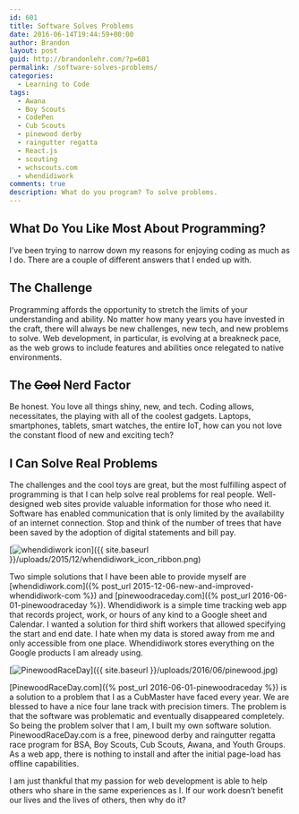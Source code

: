 ```yaml
---
id: 601
title: Software Solves Problems
date: 2016-06-14T19:44:59+00:00
author: Brandon
layout: post
guid: http://brandonlehr.com/?p=601
permalink: /software-solves-problems/
categories:
  - Learning to Code
tags:
  - Awana
  - Boy Scouts
  - CodePen
  - Cub Scouts
  - pinewood derby
  - raingutter regatta
  - React.js
  - scouting
  - wchscouts.com
  - whendidiwork
comments: true
description: What do you program? To solve problems.
---
```

## What Do You Like Most About Programming?

I&#8217;ve been trying to narrow down my reasons for enjoying coding as much as I do. There are a couple of different answers that I ended up with.

## The Challenge

Programming affords the opportunity to stretch the limits of your understanding and ability. No matter how many years you have invested in the craft, there will always be new challenges, new tech, and new problems to solve. Web development, in particular, is evolving at a breakneck pace, as the web grows to include features and abilities once relegated to native environments.

## The <del>Cool</del> Nerd Factor

Be honest. You love all things shiny, new, and tech. Coding allows, necessitates, the playing with all of the coolest gadgets. Laptops, smartphones, tablets, smart watches, the entire IoT, how can you not love the constant flood of new and exciting tech?

## I Can Solve Real Problems

The challenges and the cool toys are great, but the most fulfilling aspect of programming is that I can help solve real problems for real people. Well-designed web sites provide valuable information for those who need it. Software has enabled communication that is only limited by the availability of an internet connection. Stop and think of the number of trees that have been saved by the adoption of digital statements and bill pay.

[<img class="img-md img-center" src="{{ site.baseurl }}/uploads/2015/12/whendidiwork_icon_ribbon.png?fit=600%2C600" alt="whendidiwork icon" srcset="{{ site.baseurl }}/uploads/2015/12/whendidiwork_icon_ribbon.png?w=600 600w, {{ site.baseurl }}/uploads/2015/12/whendidiwork_icon_ribbon.png?resize=150%2C150 150w, {{ site.baseurl }}/uploads/2015/12/whendidiwork_icon_ribbon.png?resize=300%2C300 300w" sizes="(max-width: 600px) 100vw, 600px" data-recalc-dims="1" />]({{ site.baseurl }}/uploads/2015/12/whendidiwork_icon_ribbon.png)

Two simple solutions that I have been able to provide myself are [whendidiwork.com]({% post_url 2015-12-06-new-and-improved-whendidiwork-com %}) and [pinewoodraceday.com]({% post_url  2016-06-01-pinewoodraceday %}). Whendidiwork is a simple time tracking web app that records project, work, or hours of any kind to a Google sheet and Calendar. I wanted a solution for third shift workers that allowed specifying the start and end date. I hate when my data is stored away from me and only accessible from one place. Whendidiwork stores everything on the Google products I am already using.

[<img class="img-md img-center" src="{{ site.baseurl }}/uploads/2016/06/pinewood.jpg?fit=640%2C345" alt="PinewoodRaceDay" srcset="{{ site.baseurl }}/uploads/2016/06/pinewood.jpg?w=1275 1275w, {{ site.baseurl }}/uploads/2016/06/pinewood.jpg?resize=300%2C162 300w, {{ site.baseurl }}/uploads/2016/06/pinewood.jpg?resize=1024%2C553 1024w" sizes="(max-width: 640px) 100vw, 640px" data-recalc-dims="1" />]({{ site.baseurl }}/uploads/2016/06/pinewood.jpg)

[PinewoodRaceDay.com]({% post_url  2016-06-01-pinewoodraceday %}) is a solution to a problem that I as a CubMaster have faced every year. We are blessed to have a nice four lane track with precision timers. The problem is that the software was problematic and eventually disappeared completely. So being the problem solver that I am, I built my own software solution. PinewoodRaceDay.com is a free, pinewood derby and raingutter regatta race program for BSA, Boy Scouts, Cub Scouts, Awana, and Youth Groups. As a web app, there is nothing to install and after the initial page-load has offline capabilities.

I am just thankful that my passion for web development is able to help others who share in the same experiences as I. If our work doesn&#8217;t benefit our lives and the lives of others, then why do it?
